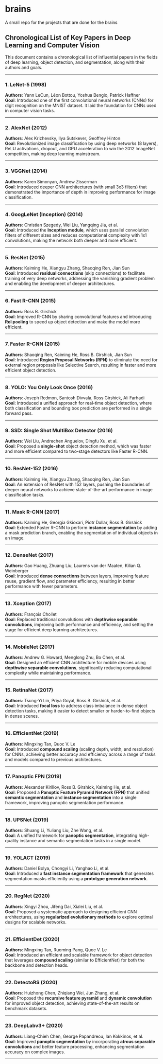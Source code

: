 # brains
A small repo for the projects that are done for the brains

## Chronological List of Key Papers in Deep Learning and Computer Vision

This document contains a chronological list of influential papers in the fields of deep learning, object detection, and segmentation, along with their authors and goals.

---

### 1. **LeNet-5 (1998)**  
**Authors**: Yann LeCun, Léon Bottou, Yoshua Bengio, Patrick Haffner  
**Goal**: Introduced one of the first convolutional neural networks (CNNs) for digit recognition on the MNIST dataset. It laid the foundation for CNNs used in computer vision tasks.

---

### 2. **AlexNet (2012)**  
**Authors**: Alex Krizhevsky, Ilya Sutskever, Geoffrey Hinton  
**Goal**: Revolutionized image classification by using deep networks (8 layers), ReLU activations, dropout, and GPU acceleration to win the 2012 ImageNet competition, making deep learning mainstream.

---

### 3. **VGGNet (2014)**  
**Authors**: Karen Simonyan, Andrew Zisserman  
**Goal**: Introduced deeper CNN architectures (with small 3x3 filters) that demonstrated the importance of depth in improving performance for image classification.

---

### 4. **GoogLeNet (Inception) (2014)**  
**Authors**: Christian Szegedy, Wei Liu, Yangqing Jia, et al.  
**Goal**: Introduced the **Inception module**, which uses parallel convolution filters of different sizes and reduces computational complexity with 1x1 convolutions, making the network both deeper and more efficient.

---

### 5. **ResNet (2015)**  
**Authors**: Kaiming He, Xiangyu Zhang, Shaoqing Ren, Jian Sun  
**Goal**: Introduced **residual connections** (skip connections) to facilitate training of very deep networks, addressing the vanishing gradient problem and enabling the development of deeper architectures.

---

### 6. **Fast R-CNN (2015)**  
**Authors**: Ross B. Girshick  
**Goal**: Improved R-CNN by sharing convolutional features and introducing **RoI pooling** to speed up object detection and make the model more efficient.

---

### 7. **Faster R-CNN (2015)**  
**Authors**: Shaoqing Ren, Kaiming He, Ross B. Girshick, Jian Sun  
**Goal**: Introduced **Region Proposal Networks (RPN)** to eliminate the need for external region proposals like Selective Search, resulting in faster and more efficient object detection.

---

### 8. **YOLO: You Only Look Once (2016)**  
**Authors**: Joseph Redmon, Santosh Divvala, Ross Girshick, Ali Farhadi  
**Goal**: Introduced a unified approach for real-time object detection, where both classification and bounding box prediction are performed in a single forward pass.

---

### 9. **SSD: Single Shot MultiBox Detector (2016)**  
**Authors**: Wei Liu, Andrechen Anguelov, Dingfu Xu, et al.  
**Goal**: Proposed a **single-shot** object detection method, which was faster and more efficient compared to two-stage detectors like Faster R-CNN.

---

### 10. **ResNet-152 (2016)**  
**Authors**: Kaiming He, Xiangyu Zhang, Shaoqing Ren, Jian Sun  
**Goal**: An extension of ResNet with 152 layers, pushing the boundaries of deeper neural networks to achieve state-of-the-art performance in image classification tasks.

---

### 11. **Mask R-CNN (2017)**  
**Authors**: Kaiming He, Georgia Gkioxari, Piotr Dollar, Ross B. Girshick  
**Goal**: Extended Faster R-CNN to perform **instance segmentation** by adding a mask prediction branch, enabling the segmentation of individual objects in an image.

---

### 12. **DenseNet (2017)**  
**Authors**: Gao Huang, Zhuang Liu, Laurens van der Maaten, Kilian Q. Weinberger  
**Goal**: Introduced **dense connections** between layers, improving feature reuse, gradient flow, and parameter efficiency, resulting in better performance with fewer parameters.

---

### 13. **Xception (2017)**  
**Authors**: François Chollet  
**Goal**: Replaced traditional convolutions with **depthwise separable convolutions**, improving both performance and efficiency, and setting the stage for efficient deep learning architectures.

---

### 14. **MobileNet (2017)**  
**Authors**: Andrew G. Howard, Menglong Zhu, Bo Chen, et al.  
**Goal**: Designed an efficient CNN architecture for mobile devices using **depthwise separable convolutions**, significantly reducing computational complexity while maintaining performance.

---

### 15. **RetinaNet (2017)**  
**Authors**: Tsung-Yi Lin, Priya Goyal, Ross B. Girshick, et al.  
**Goal**: Introduced **focal loss** to address class imbalance in dense object detection tasks, making it easier to detect smaller or harder-to-find objects in dense scenes.

---

### 16. **EfficientNet (2019)**  
**Authors**: Mingxing Tan, Quoc V. Le  
**Goal**: Introduced **compound scaling** (scaling depth, width, and resolution) for CNNs, achieving better accuracy and efficiency across a range of tasks and models compared to previous architectures.

---

### 17. **Panoptic FPN (2019)**  
**Authors**: Alexander Kirillov, Ross B. Girshick, Kaiming He, et al.  
**Goal**: Proposed a **Panoptic Feature Pyramid Network (FPN)** that unified **semantic segmentation** and **instance segmentation** into a single framework, improving panoptic segmentation performance.

---

### 18. **UPSNet (2019)**  
**Authors**: Shuang Li, Yuliang Liu, Zhe Wang, et al.  
**Goal**: A unified framework for **panoptic segmentation**, integrating high-quality instance and semantic segmentation tasks in a single model.

---

### 19. **YOLACT (2019)**  
**Authors**: Daniel Bolya, Chongyi Li, Yanghao Li, et al.  
**Goal**: Introduced a **fast instance segmentation framework** that generates segmentation masks efficiently using a **prototype generation network**.

---

### 20. **RegNet (2020)**  
**Authors**: Xingyi Zhou, Jifeng Dai, Xialei Liu, et al.  
**Goal**: Proposed a systematic approach to designing efficient CNN architectures, using **regularized evolutionary methods** to explore optimal designs for scalable networks.

---

### 21. **EfficientDet (2020)**  
**Authors**: Mingxing Tan, Ruoming Pang, Quoc V. Le  
**Goal**: Introduced an efficient and scalable framework for object detection that leverages **compound scaling** (similar to EfficientNet) for both the backbone and detection heads.

---

### 22. **DetectoRS (2020)**  
**Authors**: Huizhong Chen, Zhiqiang Wei, Jun Zhang, et al.  
**Goal**: Proposed the **recursive feature pyramid** and **dynamic convolution** for improved object detection, achieving state-of-the-art results on benchmark datasets.

---

### 23. **DeepLabv3+ (2020)**  
**Authors**: Liang-Chieh Chen, George Papandreou, Ian Kokkinos, et al.  
**Goal**: Improved **panoptic segmentation** by incorporating **atrous separable convolutions** and better feature processing, enhancing segmentation accuracy on complex images.

---
